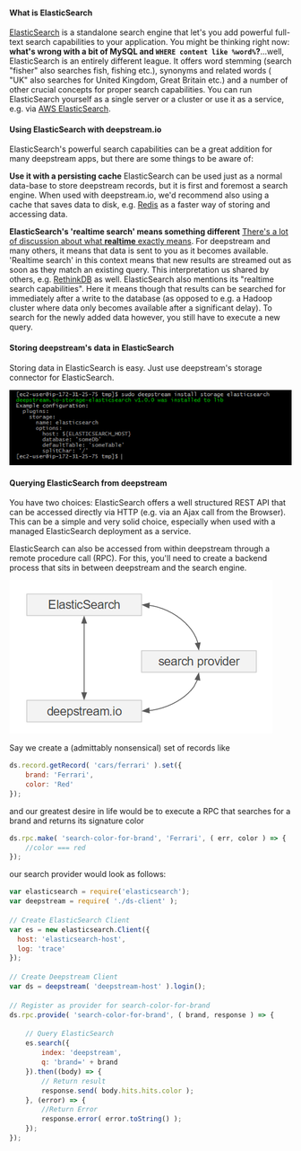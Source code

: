 #### What is ElasticSearch
[ElasticSearch](https://www.elastic.co/products/elasticsearch) is a standalone search engine that let's you add powerful full-text search capabilities to your application. You might be thinking right now: __what's wrong with a bit of MySQL and `WHERE content like %word%`?__...well, ElasticSearch is an entirely different league. It offers word stemming (search "fisher" also searches fish, fishing etc.), synonyms and related words ( "UK" also searches for United Kingdom, Great Britain etc.) and a number of other crucial concepts for proper search capabilities.
You can run ElasticSearch yourself as a single server or a cluster or use it as a service, e.g. via [AWS ElasticSearch](https://aws.amazon.com/elasticsearch-service/).

#### Using ElasticSearch with deepstream.io
ElasticSearch's powerful search capabilities can be a great addition for many deepstream apps, but there are some things to be aware of:

**Use it with a persisting cache** ElasticSearch can be used just as a normal data-base to store deepstream records, but it is first and foremost a search engine. When used with deepstream.io, we'd recommend also using a cache that saves data to disk, e.g. [Redis](../cache-redis) as a faster way of storing and accessing data.

**ElasticSearch's 'realtime search' means something different** [There's a lot of discussion about what __realtime__ exactly means](https://deepstream.io/blog/what-is-realtime/). For deepstream and many others, it means that data is sent to you as it becomes available.
'Realtime search' in this context means that new results are streamed out as soon as they match an existing query. This interpretation us shared by others, e.g. [RethinkDB](../db-rethinkdb/) as well.
ElasticSearch also mentions its "realtime search capabilities". Here it means though that results can be searched for immediately after a write to the database (as opposed to e.g. a Hadoop cluster where data only becomes available after a significant delay). To search for the newly added data however, you still have to execute a new query.

#### Storing deepstream's data in ElasticSearch
Storing data in ElasticSearch is easy. Just use deepstream's storage connector for ElasticSearch.

![deepstream elasticsearch install console output](elasticsearch-install-console-output.png)

#### Querying ElasticSearch from deepstream
You have two choices: ElasticSearch offers a well structured REST API that can be accessed directly via HTTP (e.g. via an Ajax call from the Browser). This can be a simple and very solid choice, especially when used with a managed ElasticSearch deployment as a service.

ElasticSearch can also be accessed from within deepstream through a remote procedure call (RPC). For this, you'll need to create a backend process that sits in between deepstream and the search engine.

![deepstream elasticsearch provider diagram](deepstream-elasticsearch-provider-diagram.png)

Say we create a (admittably nonsensical) set of records like
```javascript
ds.record.getRecord( 'cars/ferrari' ).set({
    brand: 'Ferrari',
    color: 'Red'
});
```

and our greatest desire in life would be to execute a RPC that searches for a brand and returns its signature color

```javascript
ds.rpc.make( 'search-color-for-brand', 'Ferrari', ( err, color ) => {
    //color === red
});
```

our search provider would look as follows:

```javascript
var elasticsearch = require('elasticsearch');
var deepstream = require( './ds-client' );

// Create ElasticSearch Client
var es = new elasticsearch.Client({
  host: 'elasticsearch-host',
  log: 'trace'
});

// Create Deepstream Client
var ds = deepstream( 'deepstream-host' ).login();

// Register as provider for search-color-for-brand
ds.rpc.provide( 'search-color-for-brand', ( brand, response ) => {

    // Query ElasticSearch
    es.search({
        index: 'deepstream',
        q: 'brand=' + brand
    }).then((body) => {
        // Return result
        response.send( body.hits.hits.color );
    }, (error) => {
        //Return Error
        response.error( error.toString() );
    });
});
```